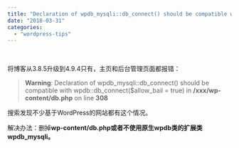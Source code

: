 ```yaml
---
title: "Declaration of wpdb_mysqli::db_connect() should be compatible with wpdb::db_connect("
date: "2018-03-31"
categories: 
  - "wordpress-tips"
---
```


 

将博客从3.8.5升级到4.9.4只有，主页和后台管理页面都报错：

> **Warning**: Declaration of wpdb\_mysqli::db\_connect() should be compatible with wpdb::db\_connect($allow\_bail = true) in **/xxx/wp-content/db.php** on line **308**

搜索发现不少基于WordPress的网站都有这个情况。

解决办法：删掉**wp-content/db.php或者不使用原生wpdb类的扩展类wpdb\_mysqli。**
